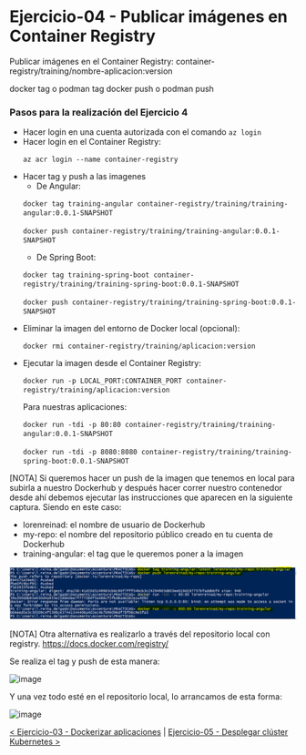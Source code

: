# Ejercicio-04 - Publicar imágenes en Container Registry

Publicar imágenes en el Container Registry: container-registry/training/nombre-aplicacion:version

docker tag o podman tag docker push o podman push

### Pasos para la realización del Ejercicio 4

* Hacer login en una cuenta autorizada con el comando ```az login```
* Hacer login en el Container Registry:
  ```properties
  az acr login --name container-registry
  ```
* Hacer tag y push a las imagenes
  - De Angular:
  ```properties
  docker tag training-angular container-registry/training/training-angular:0.0.1-SNAPSHOT

  docker push container-registry/training/training-angular:0.0.1-SNAPSHOT
  ```
  - De Spring Boot:
  ```properties
  docker tag training-spring-boot container-registry/training/training-spring-boot:0.0.1-SNAPSHOT

  docker push container-registry/training/training-spring-boot:0.0.1-SNAPSHOT
  ```
* Eliminar la imagen del entorno de Docker local (opcional):
  ```properties
  docker rmi container-registry/training/aplicacion:version
  ```
* Ejecutar la imagen desde el Container Registry:
  ```properties
  docker run -p LOCAL_PORT:CONTAINER_PORT container-registry/training/aplicacion:version
  ```
  Para nuestras aplicaciones: 
  ```properties
  docker run -tdi -p 80:80 container-registry/training/training-angular:0.0.1-SNAPSHOT

  docker run -tdi -p 8080:8080 container-registry/training/training-spring-boot:0.0.1-SNAPSHOT
  ```


[NOTA] Si queremos hacer un push de la imagen que tenemos en local para subirla a nuestro Dockerhub y después hacer correr nuestro contenedor desde ahí debemos ejecutar las instrucciones que aparecen en la siguiente captura. 
Siendo en este caso:
- lorenreinad: el nombre de usuario de Dockerhub
- my-repo: el nombre del repositorio público creado en tu cuenta de Dockerhub
- training-angular: el tag que le queremos poner a la imagen

![App dockerizada en Dockerhub](resources/1.PNG)

[NOTA] Otra alternativa es realizarlo a través del repositorio local con registry. https://docs.docker.com/registry/

Se realiza el tag y push de esta manera:

<img width="887" alt="image" src="https://user-images.githubusercontent.com/57345200/163991483-747c3ab7-9959-4ff7-8609-9a59824a9f8b.png">
 
Y una vez todo esté en el repositorio local, lo arrancamos de esta forma:

<img width="881" alt="image" src="https://user-images.githubusercontent.com/57345200/163991676-4b6cbd78-4fe2-41f6-8a0a-8ac0a2c102b2.png">


[< Ejercicio-03 - Dockerizar aplicaciones](../Ejercicio-03/) | [ Ejercicio-05 - Desplegar clúster Kubernetes >](../Ejercicio-05)

